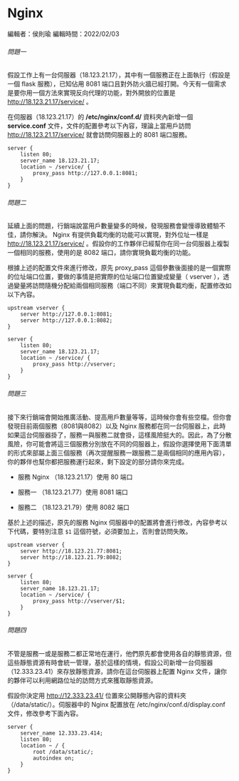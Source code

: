 # Nginx

編輯者：侯則瑜
編輯時間：2022/02/03

###### 問題一

假設工作上有一台伺服器（18.123.21.17），其中有一個服務正在上面執行（假設是一個 flask 服務），已知佔用 8081 端口且對外防火牆已經打開。今天有一個需求是要你用一個方法來實現反向代理的功能，對外開放的位置是 http://18.123.21.17/service/  。

在伺服器（18.123.21.17）的 **/etc/nginx/conf.d/** 資料夾內新增一個 **service.conf** 文件，文件的配置參考以下內容，理論上當用戶訪問 http://18.123.21.17/service/ 就會訪問伺服器上的 8081 端口服務。 

```
server {
    listen 80;
    server_name 18.123.21.17;
    location ~ /service/ {
        proxy_pass http://127.0.0.1:8081;
    }
}
```

###### 問題二

延續上面的問題，行銷端說當用戶數量變多的時候，發現服務會變慢導致體驗不佳，請你解決。 Nginx 有提供負載均衡的功能可以實現，對外位址一樣是 http://18.123.21.17/service/ 。假設你的工作夥伴已經幫你在同一台伺服器上複製一個相同的服務，使用的是 8082 端口，請你實現負載均衡的功能。

根據上述的配置文件來進行修改，原先 proxy_pass 這個參數後面接的是一個實際的位址端口位置，要做的事情是把實際的位址端口位置變成變量（ vserver ），透過變量將訪問隨機分配給兩個相同服務（端口不同）來實現負載均衡，配置修改如以下內容。

```
upstream vserver {
    server http://127.0.0.1:8081;
    server http://127.0.0.1:8082;
}

server {
    listen 80;
    server_name 18.123.21.17;
    location ~ /service/ {
        proxy_pass http://vserver;
    }
}
```

###### 問題三

接下來行銷端會開始推廣活動、提高用戶數量等等，這時候你會有些空檔。但你會發現目前兩個服務（8081與8082）以及 Nginx 服務都在同一台伺服器上，此時如果這台伺服器掛了，服務一與服務二就會掛，這樣風險挺大的。因此，為了分散風險，你可能會將這三個服務分別放在不同的伺服器上，假設你選擇使用下面清單的形式來部屬上面三個服務（再次提醒服務一跟服務二是兩個相同的應用內容），你的夥伴也幫你都把服務運行起來，剩下設定的部分請你來完成。

- 服務 Nginx （18.123.21.17）使用 80 端口

- 服務一 （18.123.21.77）使用 8081 端口

- 服務二 （18.123.21.79）使用 8082 端口

基於上述的描述，原先的服務 Nginx 伺服器中的配置將會進行修改，內容參考以下代碼，要特別注意 `$1` 這個符號，必須要加上，否則會訪問失敗。

```
upstream vserver {
    server http://18.123.21.77:8081;
    server http://18.123.21.79:8082;
}

server {
    listen 80;
    server_name 18.123.21.17;
    location ~ /service/ {
        proxy_pass http://vserver/$1;
    } 
}
```

###### 問題四

不管是服務一或是服務二都正常地在運行，他們原先都會使用各自的靜態資源，但這些靜態資源有時會統一管理，基於這樣的情境，假設公司新增一台伺服器（12.333.23.41）來存放靜態資源，請你在這台伺服器上配置 Nginx 文件，讓你的夥伴可以利用網路位址的訪問方式來獲取靜態資源。

假設你決定用 http://12.333.23.41/ 位置來公開靜態內容的資料夾（/data/static/）。伺服器中的 Nginx 配置放在 /etc/nginx/conf.d/display.conf 文件，修改參考下面內容。

```
server {
    server_name 12.333.23.414;
    listen 80;
    location ~ / {
        root /data/static/;
        autoindex on;
    }
}
```


